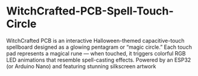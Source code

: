 # WitchCrafted-PCB-Spell-Touch-Circle
WitchCrafted PCB is an interactive Halloween-themed capacitive-touch spellboard designed as a glowing pentagram or “magic circle.” Each touch pad represents a magical rune — when touched, it triggers colorful RGB LED animations that resemble spell-casting effects. Powered by an ESP32 (or Arduino Nano) and featuring stunning silkscreen artwork
